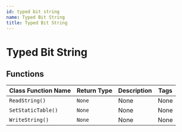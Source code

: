 ```yaml
---
id: typed bit string
name: Typed Bit String
title: Typed Bit String
---
```


# Typed Bit String

## Functions

| Class Function Name | Return Type | Description | Tags |
| ------------------- | ----------- | ----------- | ---- |
| `ReadString()` | `None` | None | None |
| `SetStaticTable()` | `None` | None | None |
| `WriteString()` | `None` | None | None |
